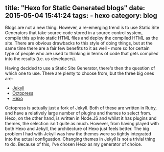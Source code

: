 title: "Hexo for Static Generated blogs"
date: 2015-05-04 15:41:24
tags:
    - hexo
category: blog
---
Blogs are not a new thing. However, a re-emerging trend is to use Static Site Generators that take source code stored in a source control system, compile this up into static HTML files and deploy the compiled HTML as the site. There are obvious drawbacks to this style of doing things, but at the same time there are a fair few benefits to it as well - more so for certain type of people who are used to thinking in terms of code that gets compiled into the results (i.e. us developers).

Having decided to use a Static Site Generator, there's then the question of which one to use. There are plenty to choose from, but the three big ones are:

* [Jekyll](http://jekyllrb.com/)
* [Octopress](http://octopress.org/)
* [Hexo](https://hexo.io/)

Octopress is actually just a fork of Jekyll.  Both of these are written in Ruby, and have a relatively large number of plugins and themes to select from.  Hexo, on the other hand, is written in Node.JS and whilst it has plugins and themes, the selection isn't quite as much.  However, from having played with both Hexo and Jekyll, the architecture of Hexo just feels better.  The big problem I had with Jekyll was how the themes were so tightly integrated into the actual configuation.  Changing themes in Jekyll is not a trivial thing to do. Because of this, I've chosen Hexo as my generator of choice.   
